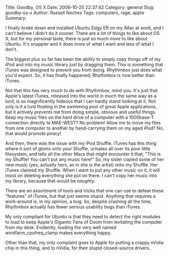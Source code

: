 Title: Goodby, OS X
Date: 2006-10-25 22:37:42
Category: general
Slug: goodby-os-x
Author: Russell Neches
Tags: computers, rage, apple
Summary: 


I finally broke down and installed Ubuntu Edgy Eft on my iMac at work,
and I can't believe I didn't do it sooner. There are a lot of things to
like about OS X, but for my personal taste, there is just so much *more*
to like about Ubuntu. It's snappier and it does more of what I want and
less of what I don't.

The biggest plus so far has been the ability to simply copy things off
of my iPod and into my music library just by dragging them. This is
something that iTunes was designed to prevent you from doing. Rhythmbox
just does what you'd expect. So, it has finally happened; Rhythmbox is
now better than iTunes.

Not that this has very much to do with Rhythmbox, mind you. It's just
that Apple's latest iTunes, released into the world in much the same way
as a turd, is so magnificently hideous that I can hardly stand looking
at it. Not only is it a turd floating in the swimming pool of great
Apple applications, but it actively *prevents* me from doing simple,
obvious and useful things. Keep my music files on the hard drive of a
computer with a 1000base-T connection directly to MAE-WEST? No problem!
Allow me to move my files from one computer to another by hand-carrying
them on my aged iPod? No, that would promote *piracy*!

And then, there was the issue with my iPod Shuffle. iTunes has this
thing where it sort of gloms onto your Shuffle, urinates all over its
poor little filesystem, and tells all the other Macs that might
encounter it that, "This is my Shuffle! You can't put any music here!"
So, my sister copied some of her new music (yes, actually hers, as in
she is the artist) onto my Shuffle. Her iTunes claimed my Shuffle. When
I want to put any other music on it, it will insist on deleting
everything she put on there. I can't copy her music into my library,
because that would be *naughty*.

There are an assortment of tools and tricks that one can use to defeat
these "features" of iTunes, but that just seems stupid. Anything that
requires a work-around is, in my opinion, a bug. So, despite crashing
all the time, Rhythmbox actually has fewer serious usability bugs than
iTunes.

My only compliant for Ubuntu is that they need to detect the right
modules to load to keep Apple's Gigantic Fans of Doom from levitating
the computer from my desk. Evidently, loading the very well named
windfarm\_cpufreq\_clamp makes everything happy.

Other than that, my only complaint goes to Apple for putting a crappy
nVidia chip in this thing, and to nVidia, for their stupid closed-source
drivers.
